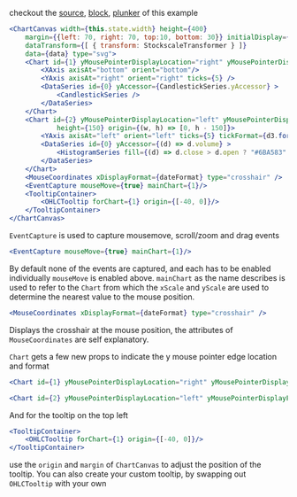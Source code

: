 checkout the [source](https://gist.github.com/rrag/261fa4bc7b67536eb789), [block](http://bl.ocks.org/rrag/261fa4bc7b67536eb789), [plunker](http://plnkr.co/edit/gist:261fa4bc7b67536eb789?p=preview) of this example

```jsx
<ChartCanvas width={this.state.width} height={400}
	margin={{left: 70, right: 70, top:10, bottom: 30}} initialDisplay={30}
	dataTransform={[ { transform: StockscaleTransformer } ]}
	data={data} type="svg">
	<Chart id={1} yMousePointerDisplayLocation="right" yMousePointerDisplayFormat={(y) => y.toFixed(2)}>
		<XAxis axisAt="bottom" orient="bottom"/>
		<YAxis axisAt="right" orient="right" ticks={5} />
		<DataSeries id={0} yAccessor={CandlestickSeries.yAccessor} >
			<CandlestickSeries />
		</DataSeries>
	</Chart>
	<Chart id={2} yMousePointerDisplayLocation="left" yMousePointerDisplayFormat={d3.format(".4s")}
			height={150} origin={(w, h) => [0, h - 150]}>
		<YAxis axisAt="left" orient="left" ticks={5} tickFormat={d3.format("s")}/>
		<DataSeries id={0} yAccessor={(d) => d.volume} >
			<HistogramSeries fill={(d) => d.close > d.open ? "#6BA583" : "red"} />
		</DataSeries>
	</Chart>
	<MouseCoordinates xDisplayFormat={dateFormat} type="crosshair" />
	<EventCapture mouseMove={true} mainChart={1}/>
	<TooltipContainer>
		<OHLCTooltip forChart={1} origin={[-40, 0]}/>
	</TooltipContainer>
</ChartCanvas>
```

`EventCapture` is used to capture mousemove, scroll/zoom and drag events
```jsx
<EventCapture mouseMove={true} mainChart={1}/>
```

By default none of the events are captured, and each has to be enabled individually `mouseMove` is enabled above. `mainChart` as the name describes is used to refer to the `Chart` from which the `xScale` and `yScale` are used to determine the nearest value to the mouse position.

```jsx
<MouseCoordinates xDisplayFormat={dateFormat} type="crosshair" />
```
Displays the crosshair at the mouse position, the attributes of `MouseCoordinates` are self explanatory.

`Chart` gets a few new props to indicate the y mouse pointer edge location and format
```jsx
<Chart id={1} yMousePointerDisplayLocation="right" yMousePointerDisplayFormat={(y) => y.toFixed(2)}>
```
```jsx
<Chart id={2} yMousePointerDisplayLocation="left" yMousePointerDisplayFormat={d3.format(".4s")}
```

And for the tooltip on the top left
```jsx
<TooltipContainer>
	<OHLCTooltip forChart={1} origin={[-40, 0]}/>
</TooltipContainer>
```
use the `origin` and `margin` of `ChartCanvas` to adjust the position of the tooltip. You can also create your custom tooltip, by swapping out `OHLCTooltip` with your own